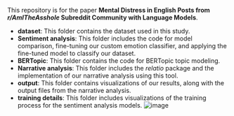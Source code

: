 This repository is for the paper **Mental Distress in English Posts from *r/AmITheAsshole* Subreddit Community with Language Models**.

- **dataset**: This folder contains the dataset used in this study.
- **Sentiment analysis**: This folder includes the code for model comparison, fine-tuning our custom emotion classifier, and applying the fine-tuned model to classify our dataset.
- **BERTopic**: This folder contains the code for BERTopic topic modeling.
- **Narrative analysis**: This folder includes the *relatio* package and the implementation of our narrative analysis using this tool.
- **output**: This folder contains visualizations of our results, along with the output files from the narrative analysis.
- **training details**: This folder includes visualizations of the training process for the sentiment analysis models.
![image](https://github.com/user-attachments/assets/0b8b439f-f3f4-4d34-8c55-58986a690311)
